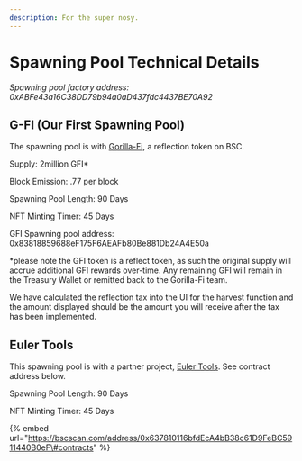```yaml
---
description: For the super nosy.
---
```


# Spawning Pool Technical Details

_Spawning pool factory address: 0xABFe43a16C38DD79b94a0aD437fdc4437BE70A92_

## G-FI \(Our First Spawning Pool\)

The spawning pool is with [Gorilla-Fi](https://www.gorillafi.com/), a reflection token on BSC. 

Supply: 2million GFI\*

Block Emission: .77 per block

Spawning Pool Length: 90 Days

NFT Minting Timer: 45 Days

GFI Spawning pool address: 0x83818859688eF175F6AEAFb80Be881Db24A4E50a 

\*please note the GFI token is a reflect token, as such the original supply will accrue additional GFI rewards over-time. Any remaining GFI will remain in the Treasury Wallet or remitted back to the Gorilla-Fi team. 

We have calculated the reflection tax into the UI for the harvest function and the amount displayed should be the amount you will receive after the tax has been implemented.

## Euler Tools

This spawning pool is with a partner project, [Euler Tools](https://euler.tools). See contract address below.

Spawning Pool Length: 90 Days

NFT Minting Timer: 45 Days

{% embed url="https://bscscan.com/address/0x637810116bfdEcA4bB38c61D9FeBC5911440B0eF\#contracts" %}





